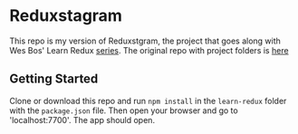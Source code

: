 # Reduxstagram

This repo is my version of Reduxstgram, the project that goes along with Wes Bos' Learn Redux [series](https://learnredux.com/). The original repo with project folders is [here](https://github.com/wesbos/Learn-Redux-Starter-Files1)

## Getting Started

Clone or download this repo and run `npm install` in the `learn-redux` folder with the `package.json` file. Then open your browser and go to 'localhost:7700'. The app should open.
